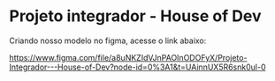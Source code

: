 # Projeto integrador - House of Dev 

Criando nosso modelo no figma, acesse o link abaixo:

https://www.figma.com/file/a8uNKZIdVJnPAOInODOFyX/Projeto-Integrador---House-of-Dev?node-id=0%3A1&t=UAinnUX5R6snk0ul-0
